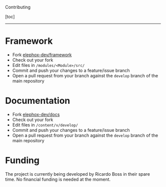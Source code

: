 <section class="hero is-primary">
  <div class="hero-body">
    <p class="title">Contributing</p>
  </div>
</section>

<!---{? set title = "Contributing @ Elephox" }-->

[toc]

---

# Framework

- Fork [elephox-dev/framework](https://github.com/elephox-dev/framework/fork)
- Check out your fork
- Edit files in `/modules/<Module>/src/`
- Commit and push your changes to a feature/issue branch
- Open a pull request from your branch against the `develop` branch of the main repository

# Documentation

- Fork [elephox-dev/docs](https://github.com/elephox-dev/docs/fork)
- Check out your fork
- Edit files in `/content/v/develop/`
- Commit and push your changes to a feature/issue branch
- Open a pull request from your branch against the `develop` branch of the main repository

# Funding

The project is currently being developed by Ricardo Boss in their spare time.
No financial funding is needed at the moment.
